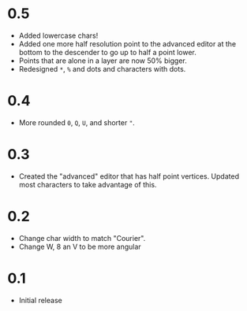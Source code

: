 # 0.5

- Added lowercase chars!
- Added one more half resolution point to the advanced editor at the bottom to the descender to go
  up to half a point lower.
- Points that are alone in a layer are now 50% bigger.
- Redesigned `*`, `%` and dots and characters with dots.

# 0.4

- More rounded `0`, `Q`, `U`, and shorter `"`.

# 0.3

- Created the "advanced" editor that has half point vertices. Updated most characters to take
  advantage of this.

# 0.2

- Change char width to match "Courier".
- Change W, 8 an V to be more angular

# 0.1

- Initial release
